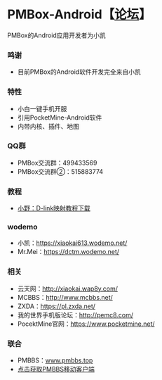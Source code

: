 # PMBox-Android【[论坛](https://github.com/PMBox/Forum)】
PMBox的Android应用开发者为小凯

### 鸣谢
* 目前PMBox的Android软件开发完全来自小凯

### 特性
* 小白一键手机开服
* 引用PocketMine-Android软件
* 内带内核、插件、地图

### QQ群
* PMBox交流群：499433569
* PMBox交流群②：515883774

### 教程
* [小野：D-link映射教程下载](http://d.pcs.baidu.com/file/05c4268bd5771b389bd57069f4391a0d?fid=4187313437-250528-226009179235460&time=1464396571&expires=1464397772&rt=sh&chkv=1&chkpc=et&sign=FDTERVYA-DCb740ccc5511e5e8fedcff06b081203-f8DhfPvYf9cRTgKPZgfsgH39Y%2FA%3D&r=834744025&sharesign=zYTcE7U3ZsaaMt6z2huzWrFmXG0yGaLHhmRfuR1HvEbymobua8iK3HjKDYVxnWwk6fESss/xkEaUjeaycDqs0RasgLLXKtbY9VxzqDXn+AlglOQFc/fk0ztx9cEIrISC1eTx8J1NqDR95uNOQkjg5NOE4/Smw9VvbJkRnh8eMW3UWDkPRRRzlIE/ZQCklbXw3zRKIF/WpnRtXObHS2fzgXN1EPu1JmCvd49jJhvGYUnSn8YnIkQnGv7SEug66iIndt9qVvQXRBFwba0VAqyZNuGeD4ZSPWmlphln+OV7VajUswIJmjs/QxYmsJq3IcdBBpjcZdKSr2Vx/ZUINSoStNEo/CD2rqA9ZZS3Z76bNoG3LqITEqlYaCR/Yir+14jMI5qC8Hh9pupTdAFo9MiyW3Tcz4Ors4h0&sh=1)

### wodemo
* 小凯：https://xiaokai613.wodemo.net/
* Mr.Mei：https://dctm.wodemo.net/

### 相关
* 云天网：http://xiaokai.wap8y.com/
* MCBBS：http://www.mcbbs.net/
* ZXDA：https://pl.zxda.net/
* 我的世界手机版论坛：http://pemc8.com/
* PocektMine官网：https://www.pocketmine.net/

### 联合
* PMBBS：www.pmbbs.top
* [点击获取PMBBS移动客户端](http://www.pgyer.com/app/install/a4409b11284de3ec16731ec90fac1958)
